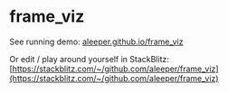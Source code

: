 # frame_viz

See running demo: [aleeper.github.io/frame_viz](aleeper.github.io/frame_viz)

Or edit / play around yourself in StackBlitz: [https://stackblitz.com/~/github.com/aleeper/frame_viz](https://stackblitz.com/~/github.com/aleeper/frame_viz)
